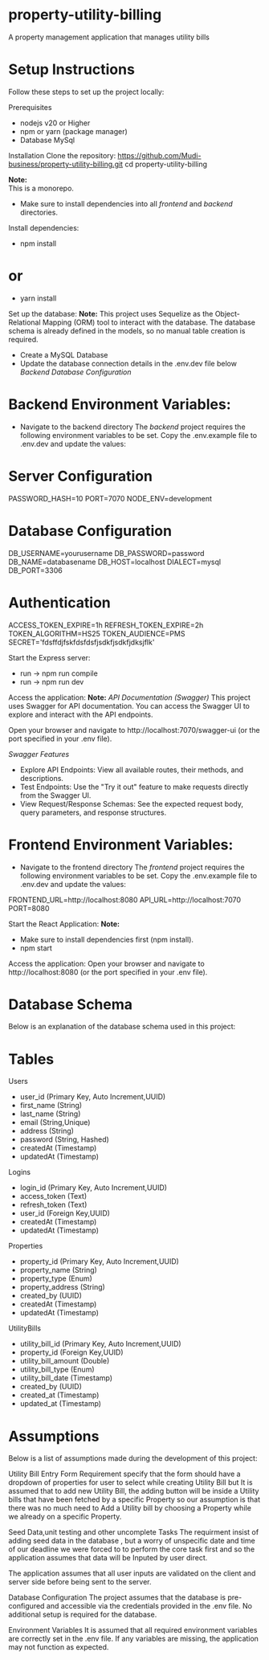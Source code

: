 # property-utility-billing
A property management application that manages utility bills


# Setup Instructions
Follow these steps to set up the project locally:

Prerequisites 
- nodejs v20 or Higher  
- npm or yarn (package manager)
- Database MySql

Installation
Clone the repository: https://github.com/Mudi-business/property-utility-billing.git
cd property-utility-billing

**Note:**  
This is a monorepo.  
- Make sure to install dependencies into all *frontend* and *backend* directories.  

Install dependencies:
- npm install
# or
- yarn install


Set up the database:
**Note:**
This project uses Sequelize as the Object-Relational Mapping (ORM) tool to interact with the database. The database schema is already defined in the models, so no manual table creation is required.
- Create a MySQL Database
- Update the database connection details in the .env.dev file below *Backend Database Configuration*

# Backend Environment Variables:
- Navigate to the backend directory
The *backend* project requires the following environment variables to be set. Copy the .env.example file to .env.dev and update the values:

# Server Configuration
PASSWORD_HASH=10
PORT=7070
NODE_ENV=development

# Database Configuration
DB_USERNAME=yourusername
DB_PASSWORD=password
DB_NAME=databasename
DB_HOST=localhost
DIALECT=mysql
DB_PORT=3306

# Authentication
ACCESS_TOKEN_EXPIRE=1h
REFRESH_TOKEN_EXPIRE=2h
TOKEN_ALGORITHM=HS25
TOKEN_AUDIENCE=PMS
SECRET='fdsffdjfskfdsfdsfjsdkfjsdkfjdksjflk'


Start the Express server:
- run -> npm run compile
- run -> npm run dev


Access the application:
**Note:** 
*API Documentation (Swagger)*
This project uses Swagger for API documentation. You can access the Swagger UI to explore and interact with the API endpoints.

Open your browser and navigate to http://localhost:7070/swagger-ui (or the port specified in your .env file).

 *Swagger Features*
- Explore API Endpoints: View all available routes, their methods, and descriptions.
- Test Endpoints: Use the "Try it out" feature to make requests directly from the Swagger UI.
- View Request/Response Schemas: See the expected request body, query parameters, and response structures.



# Frontend Environment Variables:
- Navigate to the frontend directory
The *frontend* project requires the following environment variables to be set. Copy the .env.example file to .env.dev and update the values:

FRONTEND_URL=http://localhost:8080
API_URL=http://localhost:7070
PORT=8080


Start the React Application:
**Note:** 
- Make sure to install dependencies first (npm install). 
- npm start

Access the application:
Open your browser and navigate to http://localhost:8080 (or the port specified in your .env file).


# Database Schema
Below is an explanation of the database schema used in this project:

# Tables
Users
- user_id (Primary Key, Auto Increment,UUID)
- first_name (String)
- last_name (String)
- email (String,Unique)
- address (String)
- password (String, Hashed)
- createdAt (Timestamp)
- updatedAt (Timestamp)

Logins
- login_id (Primary Key, Auto Increment,UUID)
- access_token (Text)
- refresh_token (Text)
- user_id (Foreign Key,UUID)
- createdAt (Timestamp)
- updatedAt (Timestamp)


Properties
- property_id (Primary Key, Auto Increment,UUID)
- property_name (String)
- property_type (Enum)
- property_address (String)
- created_by (UUID)
- createdAt (Timestamp)
- updatedAt (Timestamp)

UtilityBills
- utility_bill_id (Primary Key, Auto Increment,UUID)
- property_id (Foreign Key,UUID)
- utility_bill_amount (Double)
- utility_bill_type (Enum)
- utility_bill_date (Timestamp)
- created_by (UUID)
- created_at (Timestamp)
- updated_at (Timestamp)


# Assumptions
Below is a list of assumptions made during the development of this project:

Utility Bill Entry Form
Requirement specify that the form should have a dropdown of properties for user to select while creating Utility Bill but It is assumed that to add new Utility Bill, the adding button will be inside a Utility bills that have been fetched by a specific Property so our assumption is that there was no much need to Add a Utility bill by choosing a Property while we already on a specific Property.

Seed Data,unit testing and other uncomplete Tasks
The requirment insist of adding seed data in the database , but a worry of unspecific date and time of our deadline we were forced to to perform the core task first and so the application assumes that data will be Inputed by user direct.

The application assumes that all user inputs are validated on the client and server side before being sent to the server.

Database Configuration
The project assumes that the database is pre-configured and accessible via the credentials provided in the .env file. No additional setup is required for the database.

Environment Variables
It is assumed that all required environment variables are correctly set in the .env file. If any variables are missing, the application may not function as expected.

